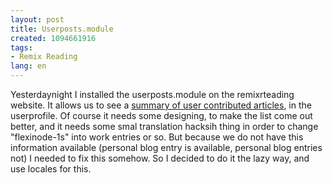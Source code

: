 ```yaml
---
layout: post
title: Userposts.module
created: 1094661916
tags:
- Remix Reading
lang: en
---
```

Yesterdaynight I installed the userposts.module on the remixrteading website. It allows us to see a <a href="http://ibiblio.org/remixreading/www/?q=user/2">summary of user contributed articles</a>, in the userprofile. Of course it needs some designing, to make the list come out better, and it needs some smal translation hacksih thing in order to change "flexinode-1s" into work entries or so. But because we do not have this information available (personal blog entry is available, personal blog entries not) I needed to fix this somehow. So I decided to do it the lazy way, and use locales for this. 
